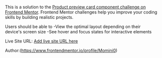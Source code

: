 This is a solution to the [Product preview card component challenge on Frontend Mentor](https://www.frontendmentor.io/challenges/product-preview-card-component-GO7UmttRfa). Frontend Mentor challenges help you improve your coding skills by building realistic projects. 

Users should be able to
-View the optimal layout depending on their device's screen size
-See hover and focus states for interactive elements

Live Site URL: [Add live site URL here](https://momini0.github.io/Product-Preview-Card/)

Author:(https://www.frontendmentor.io/profile/Momini0)
